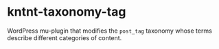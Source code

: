 # kntnt-taxonomy-tag
 WordPress mu-plugin that modifies the `post_tag` taxonomy whose terms describe different categories of content.
